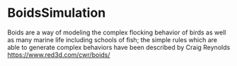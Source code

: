 # BoidsSimulation
Boids are a way of modeling the complex flocking behavior of birds as well as many marine life including schools of fish; the simple rules which are able to generate complex behaviors have been described by Craig Reynolds https://www.red3d.com/cwr/boids/
